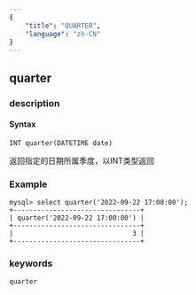 ```yaml
---
{
    "title": "QUARTER",
    "language": "zh-CN"
}
---
```


<!--
Licensed to the Apache Software Foundation (ASF) under one
or more contributor license agreements.  See the NOTICE file
distributed with this work for additional information
regarding copyright ownership.  The ASF licenses this file
to you under the Apache License, Version 2.0 (the
"License"); you may not use this file except in compliance
with the License.  You may obtain a copy of the License at

  http://www.apache.org/licenses/LICENSE-2.0

Unless required by applicable law or agreed to in writing,
software distributed under the License is distributed on an
"AS IS" BASIS, WITHOUT WARRANTIES OR CONDITIONS OF ANY
KIND, either express or implied.  See the License for the
specific language governing permissions and limitations
under the License.
-->

## quarter
### description
#### Syntax

`INT quarter(DATETIME date)`

返回指定的日期所属季度，以INT类型返回

### Example

```
mysql> select quarter('2022-09-22 17:00:00');
+--------------------------------+
| quarter('2022-09-22 17:00:00') |
+--------------------------------+
|                              3 |
+--------------------------------+
```

### keywords

    quarter
